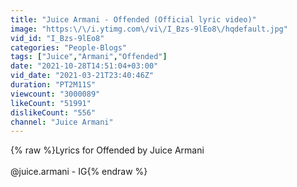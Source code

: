 ```yaml
---
title: "Juice Armani - Offended (Official lyric video)"
image: "https:\/\/i.ytimg.com\/vi\/I_Bzs-9lEo8\/hqdefault.jpg"
vid_id: "I_Bzs-9lEo8"
categories: "People-Blogs"
tags: ["Juice","Armani","Offended"]
date: "2021-10-28T14:51:04+03:00"
vid_date: "2021-03-21T23:40:46Z"
duration: "PT2M11S"
viewcount: "3000089"
likeCount: "51991"
dislikeCount: "556"
channel: "Juice Armani"
---
```

{% raw %}Lyrics for Offended by Juice Armani<br /><br />@juice.armani - IG{% endraw %}
